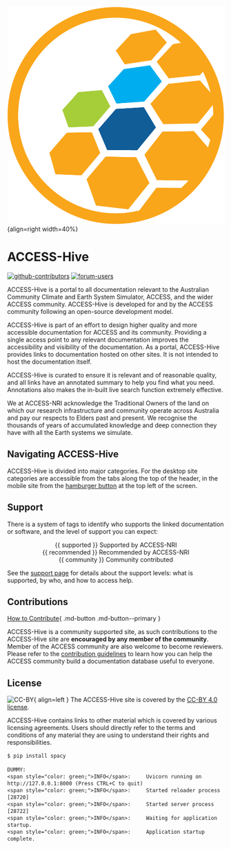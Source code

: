 
![ACCESS-HIVE Logo](assets/ACCESS_icon_HIVE.png){align=right width=40%}
# ACCESS-Hive

[![github-contributors](https://img.shields.io/github/contributors/ACCESS-Hive/access-hive.github.io?color=blue&style=plastic)][github-repo]
[![forum-users](https://img.shields.io/discourse/users?color=blue&label=forum&server=https%3A%2F%2Fforum.access-hive.org.au&style=plastic)][forum]

ACCESS-Hive is a portal to all documentation relevant to the Australian Community Climate and Earth System Simulator, ACCESS, and the wider ACCESS community. ACCESS-Hive is developed for and by the ACCESS community following an open-source development model.

ACCESS-Hive is part of an effort to design higher quality and more accessible documentation for ACCESS and its community. Providing a single access point to any relevant documentation improves the accessibility and visibility of the documentation. As a portal, ACCESS-Hive provides links to documentation hosted on other sites. It is not intended to host the documentation itself.


ACCESS-Hive is curated to ensure it is relevant and of reasonable quality, and all links have an annotated summary to help you find what you need. Annotations also makes the in-built live search function extremely effective.

We at ACCESS-NRI acknowledge the Traditional Owners of the land on which our research infrastructure and community operate across Australia and pay our respects to Elders past and present. We recognise the thousands of years of accumulated knowledge and deep connection they have with all the Earth systems we simulate.

## Navigating ACCESS-Hive

ACCESS-Hive is divided into major categories. For the desktop site categories are accessible from the tabs along the top of the header, in the mobile site from the [hamburger button] at the top left of the screen.

## Support

There is a system of tags to identify who supports the linked documentation or software, and the level of support you can expect:

<div align="center"> {{ supported }} Supported by ACCESS-NRI </div>

<div align="center"> {{ recommended }} Recommended by ACCESS-NRI </div>

<div align="center"> {{ community }} Community contributed </div>

See the [support page](about/support.md) for details about the support levels: what is supported, by who, and how to access help.

## Contributions

[How to Contribute][HCG]{ .md-button .md-button--primary }

ACCESS-Hive is a community supported site, as such contributions to the ACCESS-Hive site are **encouraged by any member of the community**. Member of the ACCESS community are also welcome to become reviewers. Please refer to the [contribution guidelines][HCG] to learn how you can help the ACCESS community build a documentation database useful to everyone.

## License

![CC-BY][CC-BY]{ align=left }
The ACCESS-Hive site is covered by the [CC-BY 4.0 license][human-license].

ACCESS-Hive contains links to other material which is covered by various licensing agreements. Users should directly refer to the terms and conditions of any material they are using to understand their rights and responsibilities. 

[HCG]: about/contribute/index.md
[CC-BY]: https://i.creativecommons.org/l/by/4.0/88x31.png
[human-license]: License.md
[access-nri]: https://access-nri.org.au
[github-repo]: https://github.com/ACCESS-Hive/access-hive.github.io.git
[forum]: https://forum.access-hive.org.au
[hamburger button]: https://en.wikipedia.org/wiki/Hamburger_button


<!-- TODO remove jasmeen. For testing purposes only -->
<div class="termy">

```console
$ pip install spacy 

DUMMY:
<span style="color: green;">INFO</span>:     Uvicorn running on http://127.0.0.1:8000 (Press CTRL+C to quit)
<span style="color: green;">INFO</span>:     Started reloader process [28720]
<span style="color: green;">INFO</span>:     Started server process [28722]
<span style="color: green;">INFO</span>:     Waiting for application startup.
<span style="color: green;">INFO</span>:     Application startup complete.
```

</div>